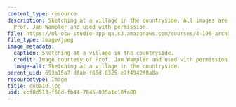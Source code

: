 ```yaml
---
content_type: resource
description: Sketching at a village in the countryside. All images are courtesy of
  Prof. Jan Wampler and used with permission.
file: https://ol-ocw-studio-app-qa.s3.amazonaws.com/courses/4-196-architecture-design-level-ii-cuba-studio-spring-2004/ccf8d513f60dfb447845035a1c10fa80_cuba10.jpg
file_type: image/jpeg
image_metadata:
  caption: Sketching at a village in the countryside.
  credit: Image courtesy of Prof. Jan Wampler and used with permission.
  image-alt: Sketching at a village in the countryside.
parent_uid: 693a15a7-dfab-f65d-8325-e7f4942f0a8a
resourcetype: Image
title: cuba10.jpg
uid: ccf8d513-f60d-fb44-7845-035a1c10fa80
---
```

